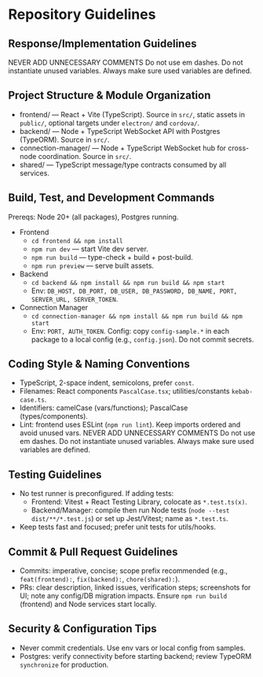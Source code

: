 # Repository Guidelines

## Response/Implementation Guidelines
NEVER ADD UNNECESSARY COMMENTS
Do not use em dashes.
Do not instantiate unused variables.
Always make sure used variables are defined.

## Project Structure & Module Organization
- frontend/ — React + Vite (TypeScript). Source in `src/`, static assets in `public/`, optional targets under `electron/` and `cordova/`.
- backend/ — Node + TypeScript WebSocket API with Postgres (TypeORM). Source in `src/`.
- connection-manager/ — Node + TypeScript WebSocket hub for cross-node coordination. Source in `src/`.
- shared/ — TypeScript message/type contracts consumed by all services.

## Build, Test, and Development Commands
Prereqs: Node 20+ (all packages), Postgres running.
- Frontend
  - `cd frontend && npm install`
  - `npm run dev` — start Vite dev server.
  - `npm run build` — type-check + build + post-build.
  - `npm run preview` — serve built assets.
- Backend
  - `cd backend && npm install && npm run build && npm start`
  - Env: `DB_HOST, DB_PORT, DB_USER, DB_PASSWORD, DB_NAME, PORT, SERVER_URL, SERVER_TOKEN`.
- Connection Manager
  - `cd connection-manager && npm install && npm run build && npm start`
  - Env: `PORT, AUTH_TOKEN`.
Config: copy `config-sample.*` in each package to a local config (e.g., `config.json`). Do not commit secrets.

## Coding Style & Naming Conventions
- TypeScript, 2-space indent, semicolons, prefer `const`.
- Filenames: React components `PascalCase.tsx`; utilities/constants `kebab-case.ts`.
- Identifiers: camelCase (vars/functions); PascalCase (types/components).
- Lint: frontend uses ESLint (`npm run lint`). Keep imports ordered and avoid unused vars.
NEVER ADD UNNECESSARY COMMENTS
Do not use em dashes.
Do not instantiate unused variables.
Always make sure used variables are defined.

## Testing Guidelines
- No test runner is preconfigured. If adding tests:
  - Frontend: Vitest + React Testing Library, colocate as `*.test.ts(x)`.
  - Backend/Manager: compile then run Node tests (`node --test dist/**/*.test.js`) or set up Jest/Vitest; name as `*.test.ts`.
- Keep tests fast and focused; prefer unit tests for utils/hooks.

## Commit & Pull Request Guidelines
- Commits: imperative, concise; scope prefix recommended (e.g., `feat(frontend):`, `fix(backend):`, `chore(shared):`).
- PRs: clear description, linked issues, verification steps; screenshots for UI; note any config/DB migration impacts. Ensure `npm run build` (frontend) and Node services start locally.

## Security & Configuration Tips
- Never commit credentials. Use env vars or local config from samples.
- Postgres: verify connectivity before starting backend; review TypeORM `synchronize` for production.
